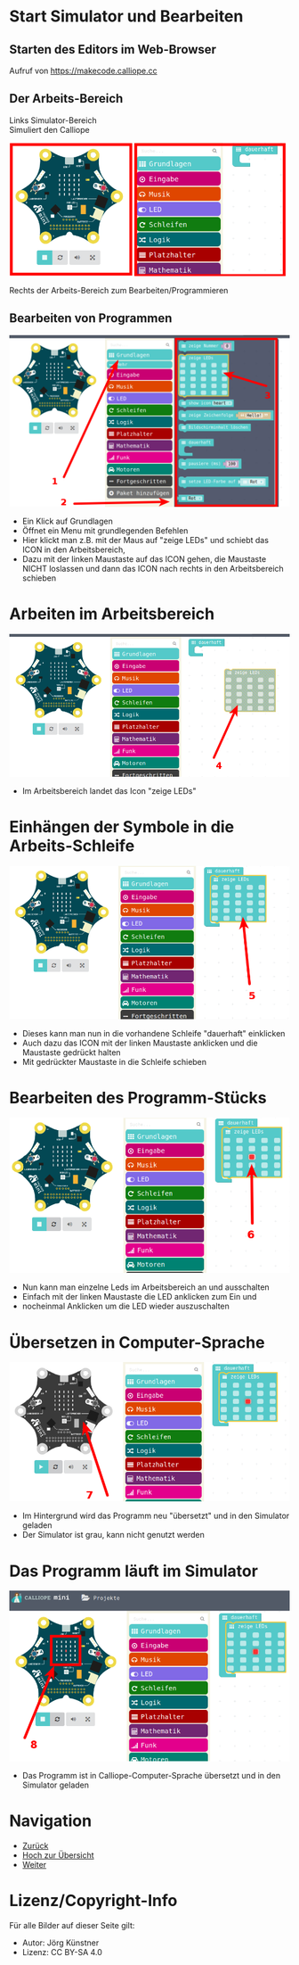 # Start Simulator und Bearbeiten

## Starten des Editors im Web-Browser 

Aufruf von <https://makecode.calliope.cc>



## Der Arbeits-Bereich 

Links Simulator-Bereich  
Simuliert den Calliope

![Arbeits-Bereich](pics/SimulatorEdit_0.png)

Rechts der Arbeits-Bereich zum Bearbeiten/Programmieren



## Bearbeiten von Programmen

![Grundlagen öffnet ein Menu](pics/SimulatorEdit_1.png)

* Ein Klick auf Grundlagen
* Öffnet ein Menu mit grundlegenden Befehlen
* Hier klickt man z.B. mit der Maus auf "zeige LEDs" und schiebt das ICON in den Arbeitsbereich, 
* Dazu mit der linken Maustaste auf das ICON gehen, die Maustaste NICHT loslassen und dann das ICON nach rechts in den Arbeitsbereich schieben 
 
# Arbeiten im Arbeitsbereich

![Zeige leds im Arbeitsbereich](pics/SimulatorEdit_2.png)

* Im Arbeitsbereich landet das Icon "zeige LEDs"

# Einhängen der Symbole in die Arbeits-Schleife

![Einklicken in die Schleife](pics/SimulatorEdit_3.png)

* Dieses kann man nun in die vorhandene Schleife "dauerhaft" einklicken
* Auch dazu das ICON mit der linken Maustaste anklicken und die Maustaste gedrückt halten 
* Mit gedrückter Maustaste in die Schleife schieben

# Bearbeiten des Programm-Stücks

![Leds ändern](pics/SimulatorEdit_4.png)

* Nun kann man einzelne Leds im Arbeitsbereich an und ausschalten
* Einfach mit der linken Maustaste die LED anklicken zum Ein und
* nocheinmal Anklicken um die LED wieder auszuschalten 

# Übersetzen in Computer-Sprache  

![Simulator arbeitet](pics/SimulatorEdit_5.png)


* Im Hintergrund wird das Programm neu "übersetzt" und in den Simulator geladen
* Der Simulator ist grau, kann nicht genutzt werden

# Das Programm läuft im Simulator

![Programm im Simulator](pics/SimulatorEdit_6.png)


* Das Programm ist in Calliope-Computer-Sprache übersetzt und in den Simulator geladen

# Navigation

* [Zurück](../01_01_Auspacken-Einschalten/README.md)  
* [Hoch zur Übersicht](../README.md)  
* [Weiter ](../01_03_LED_Anzeigen/README.md)


# Lizenz/Copyright-Info
Für alle Bilder auf dieser Seite gilt:

*  Autor: Jörg Künstner
* Lizenz: CC BY-SA 4.0
